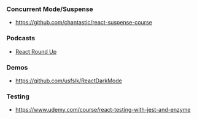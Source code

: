 ### Concurrent Mode/Suspense

- https://github.com/chantastic/react-suspense-course

### Podcasts

- [React Round Up](https://devchat.tv/react-round-up/)

### Demos

- https://github.com/usfslk/ReactDarkMode

### Testing

- https://www.udemy.com/course/react-testing-with-jest-and-enzyme
